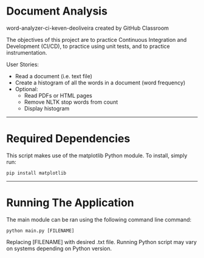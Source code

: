 # Document Analysis
word-analyzer-ci-keven-deoliveira created by GitHub Classroom

The objectives of this project are to practice Continuous Integration and Development (CI/CD),
to practice using unit tests,
and to practice instrumentation.

User Stories:

- Read a document (i.e. text file)
- Create a histogram of all the words in a document (word frequency)
- Optional:
  - Read PDFs or HTML pages
  - Remove NLTK stop words from count
  - Display histogram

___

# Required Dependencies

This script makes use of the matplotlib Python module. To install, simply run:

```
pip install matplotlib
```
___

# Running The Application

The main module can be ran using the following command line command:

```
python main.py [FILENAME]
```

Replacing [FILENAME] with desired .txt file. Running Python script may vary on systems depending on Python version.


